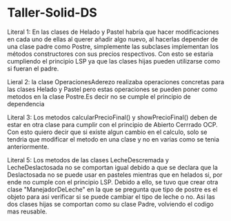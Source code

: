 # Taller-Solid-DS

Literal 1: En las clases de Helado y Pastel habría que hacer modificaciones en cada uno de ellas al querer añadir algo nuevo, al hacerlas depender de una clase padre como Postre, simplemente las subclases implementan los métodos constructores con sus precios respectivos. Con esto se estaria cumpliendo el principio LSP ya que las clases hijas pueden utilizarse como si fueran el padre.

Lieral 2:  la clase OperacionesAderezo realizaba operaciones concretas para las clases Helado y Pastel pero estas operaciones se pueden poner como metodos en la clase Postre.Es decir no se cumple el principio de dependencia

Literal 3: Los metodos calcularPrecioFinal() y showPrecioFinal() deben de estar en otra clase para cumplir con el principio de Abierto Cerrrado OCP. Con esto quiero decir que si existe algun cambio en el calculo, solo se tendria que modificar el metodo en una clase y no en varias como se tenia anteriormente.



Literal 5: Los metodos de las clases LecheDescremada y LecheDeslactosada no se comportan igual debido a que se declara que la Deslactosada no se puede usar en pasteles mientras que en helados si, por ende no cumple con el principio LSP. Debido a ello, se tuvo que crear otra clase "ManejadorDeLeche" en la que se pregunta que tipo de postre es el objeto para asi verificar si se puede cambiar el tipo de leche o no. Asi las dos clases hijas se comportan como su clase Padre, volviendo el codigo mas reusable.
